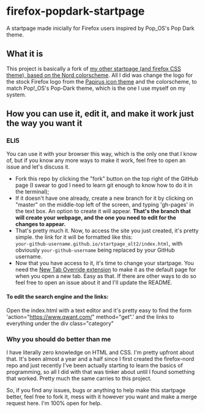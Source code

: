 # firefox-popdark-startpage
A startpage made inicially for Firefox users inspired by Pop_OS's Pop Dark theme.

## What it is
This project is basically a fork of [my other startpage (and firefox CSS theme), based on the Nord colorscheme](https://github.com/not-a-dev-stein/min-nord-firefox). All I did was change the logo for the stock Firefox logo from the [Papirus icon theme](https://github.com/PapirusDevelopmentTeam/papirus-icon-theme) and the colorscheme, to match Pop!_OS's Pop-Dark theme, which is the one I use myself on my system.

## How you can use it, edit it, and make it work just the way you want it
### ELI5
You can use it with your browser this way, which is the only one that I know of, but if you know any more ways to make it work, feel free to open an issue and let's discuss it.

* Fork this repo by clicking the "fork" button on the top right of the GitHub page (I swear to god I need to learn git enough to know how to do it in the terminal);
* If it doesn't have one already, create a new branch for it by clicking on "master" on the middle-top left of the screen, and typing 'gh-pages' in the text box. An option to create it will appear. __That's the branch that will create your webpage, and the one you need to edit for the changes to appear.__
* That's pretty much it. Now, to access the site you just created, it's pretty simple. the link for it will be formatted like this:\
`your-github-username.github.io/startpage_alt2/index.html`, with obviously `your-github-username` being replaced by your GitHub username.
* Now that you have access to it, it's time to change your startpage. You need the [New Tab Override extension](https://addons.mozilla.org/pt-BR/firefox/addon/new-tab-override/?utm_source=addons.mozilla.org&utm_medium=referral&utm_content=search) to make it as the default page for when you open a new tab. Easy as that. If there are other ways to do so feel free to open an issue about it and I'll update the README.

#### To edit the search engine and the links:

Open the index.html with a text editor and it's pretty easy to find the form 'action="https://www.qwant.com/" method="get".' and the links to everything under the div class="category"

### Why you should do better than me
I have literally zero knowledge on HTML and CSS. I'm pretty upfront about that. It's been almost a year and a half since I first created the firefox-nord repo and just recently I've been actually starting to learn the basics of programming, so all I did with that was tinker about until I found something that worked. Pretty much the same carries to this project.

So, if you find any issues, bugs or anything to help make this startpage better, feel free to fork it, mess with it however you want and make a merge request here. I'm 100% open for help.
